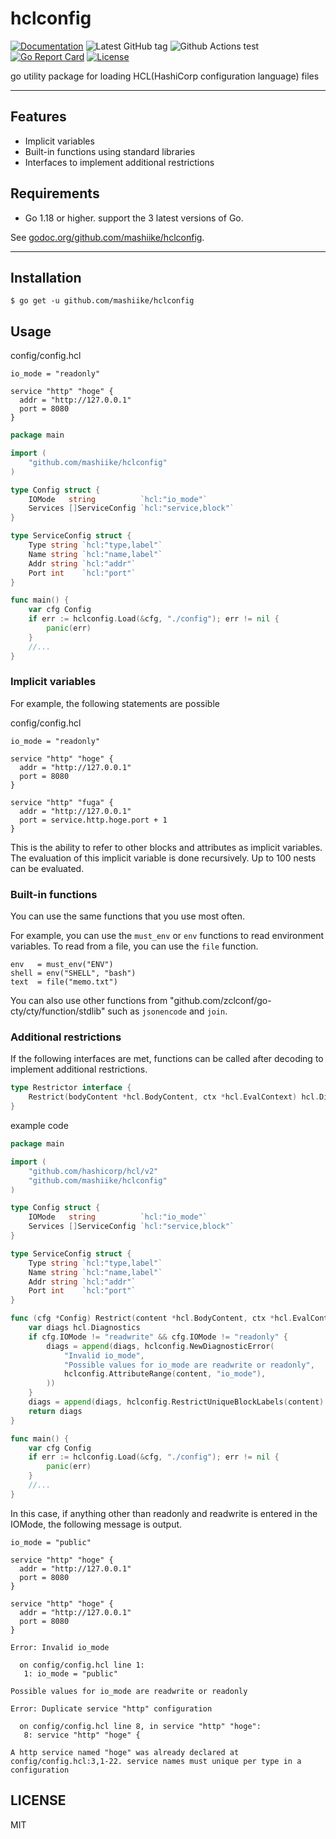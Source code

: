 # hclconfig

[![Documentation](https://godoc.org/github.com/mashiike/hclconfig?status.svg)](https://godoc.org/github.com/mashiike/hclconfig)
![Latest GitHub tag](https://img.shields.io/github/tag/mashiike/hclconfig.svg)
![Github Actions test](https://github.com/mashiike/hclconfig/workflows/Test/badge.svg?branch=main)
[![Go Report Card](https://goreportcard.com/badge/mashiike/hclconfig)](https://goreportcard.com/report/mashiike/hclconfig)
[![License](https://img.shields.io/badge/license-MIT-blue.svg)](https://github.com/mashiike/hclconfig/blob/master/LICENSE)

 go utility package for loading HCL(HashiCorp configuration language) files

-----

## Features
  * Implicit variables
  * Built-in functions using standard libraries 
  * Interfaces to implement additional restrictions

## Requirements
  * Go 1.18 or higher. support the 3 latest versions of Go.


See [godoc.org/github.com/mashiike/hclconfig](https://godoc.org/github.com/mashiike/hclconfig).

-----

## Installation

```shell
$ go get -u github.com/mashiike/hclconfig
```

## Usage

config/config.hcl
```hcl
io_mode = "readonly"

service "http" "hoge" {
  addr = "http://127.0.0.1"
  port = 8080
}
```

```go
package main

import (
	"github.com/mashiike/hclconfig"
)

type Config struct {
	IOMode   string          `hcl:"io_mode"`
	Services []ServiceConfig `hcl:"service,block"`
}

type ServiceConfig struct {
	Type string `hcl:"type,label"`
	Name string `hcl:"name,label"`
	Addr string `hcl:"addr"`
	Port int    `hcl:"port"`
}

func main() {
	var cfg Config
	if err := hclconfig.Load(&cfg, "./config"); err != nil {
		panic(err)
	}
	//...
}
```

### Implicit variables

For example, the following statements are possible

config/config.hcl
```hcl
io_mode = "readonly"

service "http" "hoge" {
  addr = "http://127.0.0.1"
  port = 8080
}

service "http" "fuga" {
  addr = "http://127.0.0.1"
  port = service.http.hoge.port + 1
}
```

This is the ability to refer to other blocks and attributes as implicit variables.  
The evaluation of this implicit variable is done recursively. Up to 100 nests can be evaluated.  

### Built-in functions

You can use the same functions that you use most often.

For example, you can use the `must_env` or `env` functions to read environment variables. To read from a file, you can use the `file` function.

```hcl
env   = must_env("ENV")
shell = env("SHELL", "bash")
text  = file("memo.txt")
```

You can also use other functions from "github.com/zclconf/go-cty/cty/function/stdlib" such as `jsonencode` and `join`.

### Additional restrictions  

If the following interfaces are met, functions can be called after decoding to implement additional restrictions.

```go
type Restrictor interface {
	Restrict(bodyContent *hcl.BodyContent, ctx *hcl.EvalContext) hcl.Diagnostics
}
```

example code 
```go
package main

import (
	"github.com/hashicorp/hcl/v2"
	"github.com/mashiike/hclconfig"
)

type Config struct {
	IOMode   string          `hcl:"io_mode"`
	Services []ServiceConfig `hcl:"service,block"`
}

type ServiceConfig struct {
	Type string `hcl:"type,label"`
	Name string `hcl:"name,label"`
	Addr string `hcl:"addr"`
	Port int    `hcl:"port"`
}

func (cfg *Config) Restrict(content *hcl.BodyContent, ctx *hcl.EvalContext) hcl.Diagnostics {
	var diags hcl.Diagnostics
	if cfg.IOMode != "readwrite" && cfg.IOMode != "readonly" {
		diags = append(diags, hclconfig.NewDiagnosticError(
			"Invalid io_mode",
			"Possible values for io_mode are readwrite or readonly",
			hclconfig.AttributeRange(content, "io_mode"),
		))
	}
	diags = append(diags, hclconfig.RestrictUniqueBlockLabels(content)...)
	return diags
}

func main() {
	var cfg Config
	if err := hclconfig.Load(&cfg, "./config"); err != nil {
		panic(err)
	}
	//...
}
```

In this case, if anything other than readonly and readwrite is entered in the IOMode, the following message is output.

```hcl
io_mode = "public"

service "http" "hoge" {
  addr = "http://127.0.0.1"
  port = 8080
}

service "http" "hoge" {
  addr = "http://127.0.0.1"
  port = 8080
}
```

```
Error: Invalid io_mode

  on config/config.hcl line 1:
   1: io_mode = "public"

Possible values for io_mode are readwrite or readonly

Error: Duplicate service "http" configuration

  on config/config.hcl line 8, in service "http" "hoge":
   8: service "http" "hoge" {

A http service named "hoge" was already declared at config/config.hcl:3,1-22. service names must unique per type in a configuration
```

## LICENSE

MIT

